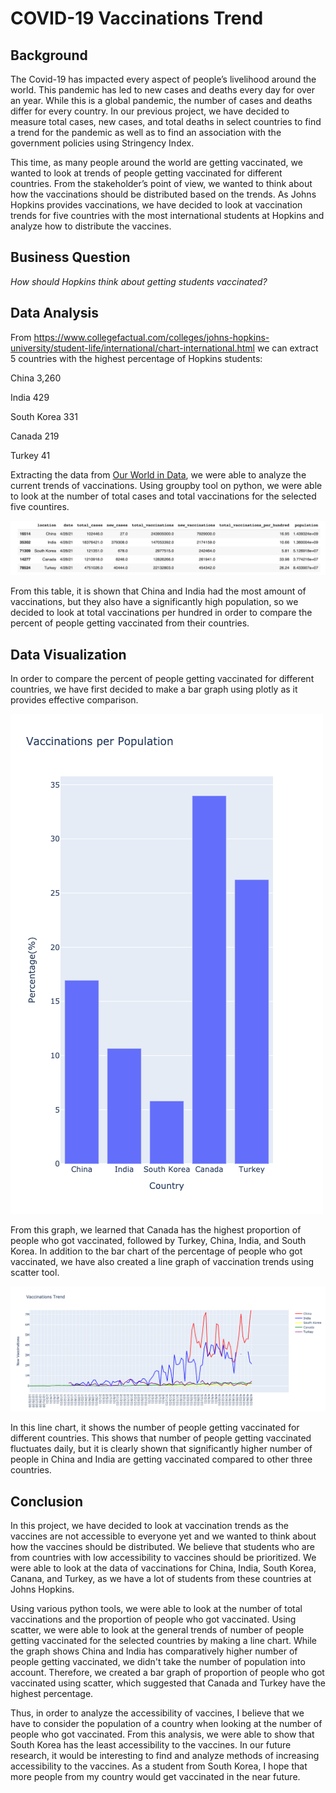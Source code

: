 # COVID-19 Vaccinations Trend

## Background
The Covid-19 has impacted every aspect of people’s livelihood around the world. This pandemic has led to new cases and deaths every day for over an year. While this is a global pandemic, the number of cases and deaths differ for every country. In our previous project, we have decided to measure total cases, new cases, and total deaths in select countries to find a trend for the pandemic as well as to find an association with the government policies using Stringency Index.

This time, as many people around the world are getting vaccinated, we wanted to look at trends of people getting vaccinated for different countries. From the stakeholder’s point of view, we wanted to think about how the vaccinations should be distributed based on the trends. As Johns Hopkins provides vaccinations, we have decided to look at vaccination trends for five countries with the most international students at Hopkins and analyze how to distribute the vaccines. 
 
## Business Question
  _How should Hopkins think about getting students vaccinated?_
  
## Data Analysis
From https://www.collegefactual.com/colleges/johns-hopkins-university/student-life/international/chart-international.html we can extract 5 countries with the highest percentage of Hopkins students:

China 3,260

India 429

South Korea 331

Canada 219

Turkey 41

Extracting the data from [Our World in Data](https://ourworldindata.org/covid-vaccinations), we were able to analyze the current trends of vaccinations. Using groupby tool on python, we were able to look at the number of total cases and total vaccinations for the selected five countires. 

![alt text](https://github.com/justinjiholee/covid-trend/blob/main/Python%20Data.png)

From this table, it is shown that China and India had the most amount of vaccinations, but they also have a significantly high population, so we decided to look at total vaccinations per hundred in order to compare the percent of people getting vaccinated from their countries. 

## Data Visualization

In order to compare the percent of people getting vaccinated for different countries, we have first decided to make a bar graph using plotly as it provides effective comparison.

![alt text](https://github.com/justinjiholee/covid-trend/blob/main/Vaccinations%20per%20Population.png)

From this graph, we learned that Canada has the highest proportion of people who got vaccinated, followed by Turkey, China, India, and South Korea. In addition to the bar chart of the percentage of people who got vaccinated, we have also created a line graph of vaccination trends using scatter tool. 

![alt text](https://github.com/justinjiholee/covid-trend/blob/main/Vaccination%20Trend.png)

In this line chart, it shows the number of people getting vaccinated for different countries. This shows that number of people getting vaccinated fluctuates daily, but it is clearly shown that significantly higher number of people in China and India are getting vaccinated compared to other three countries. 

## Conclusion
In this project, we have decided to look at vaccination trends as the vaccines are not accessible to everyone yet and we wanted to think about how the vaccines should be distributed. We believe that students who are from countries with low accessibility to vaccines should be prioritized. We were able to look at the data of vaccinations for China, India, South Korea, Canana, and Turkey, as we have a lot of students from these countries at Johns Hopkins. 

Using various python tools, we were able to look at the number of total vaccinations and the proportion of people who got vaccinated. Using scatter, we were able to look at the general trends of number of people getting vaccinated for the selected countries by making a line chart. While the graph shows China and India has comparatively higher number of people getting vaccinated, we didn't take the number of population into account. Therefore, we created a bar graph of proportion of people who got vaccinated using scatter, which suggested that Canada and Turkey have the highest percentage.

Thus, in order to analyze the accessibility of vaccines, I believe that we have to consider the population of a country when looking at the number of people who got vaccinated. From this analysis, we were able to show that South Korea has the least accessibility to the vaccines. In our future research, it would be interesting to find and analyze methods of increasing accessibility to the vaccines. As a student from South Korea, I hope that more people from my country would get vaccinated in the near future.
